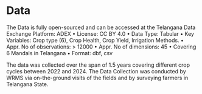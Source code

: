 # Data

The Data is fully open-sourced and can be accessed at the Telangana Data Exchange Platform: ADEX
 • License: CC BY 4.0
 • Data Type: Tabular
 • Key Variables: Crop type (6), Crop Health, Crop Yield, Irrigation Methods.
 • Appr. No of observations: > 12000 
 • Appr. No of dimensions: 45 
 • Covering 6 Mandals in Telangana
 • Format: dbf, csv
 
 The data was collected over the span of 1.5 years covering different crop cycles between 2022 and 2024. The Data Collection was conducted by WRMS via on-the-ground visits of the fields and by surveying farmers in Telangana State.
